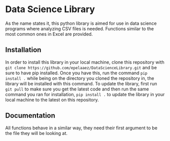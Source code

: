 # Data Science Library
As the name states it, this python library is aimed for use in data science programs where analyzing CSV files is needed. Functions similar to the most common ones in Excel are provided. 

## Installation
In order to install this library in your local machine, clone this repository with `git clone https://github.com/epelaaez/DataScienceLibrary.git` and be sure to have pip installed. Once you have this, run the command `pip install .` while being on the directory you cloned the repository in, the library will be installed with this command. To update the library, first run `git pull` to make sure you get the latest code and then run the same command you ran for installation, `pip install .` to update the library in your local machine to the latest on this repository.

## Documentation
All functions behave in a similar way, they need their first argument to be the file they will be looking at.
